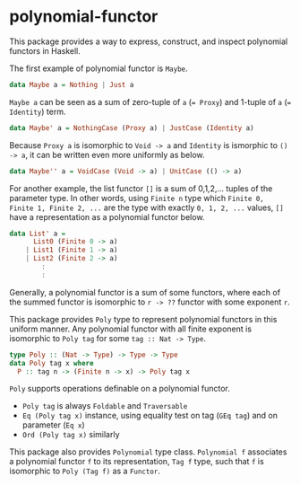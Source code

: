 # polynomial-functor

This package provides a way to express, construct, and inspect polynomial functors in Haskell.

The first example of polynomial functor is `Maybe`.

```haskell
data Maybe a = Nothing | Just a
```

`Maybe a` can be seen as a sum of zero-tuple of `a` (`= Proxy`) and 1-tuple of `a` (`= Identity`) term.

```haskell
data Maybe' a = NothingCase (Proxy a) | JustCase (Identity a)
```

Because `Proxy a` is isomorphic to `Void -> a` and `Identity` is ismorphic to `() -> a`,
it can be written even more uniformly as below.

```haskell
data Maybe'' a = VoidCase (Void -> a) | UnitCase (() -> a)
```

For another example, the list functor `[]` is a sum of 0,1,2,... tuples of the parameter type.
In other words, using `Finite n` type which `Finite 0, Finite 1, Finite 2, ...` are the type with exactly `0, 1, 2, ...` values,
`[]` have a representation as a polynomial functor below.

```haskell
data List' a =
      List0 (Finite 0 -> a)
    | List1 (Finite 1 -> a)
    | List2 (Finite 2 -> a)
        :
        :          
```

Generally, a polynomial functor is a sum of some functors,
where each of the summed functor is isomorphic to `r -> ??` functor with some exponent `r`.

This package provides `Poly` type to represent polynomial functors in this uniform manner.
Any polynomial functor with all finite exponent is isomorphic to `Poly tag` for some `tag :: Nat -> Type`.

```haskell
type Poly :: (Nat -> Type) -> Type -> Type
data Poly tag x where
  P :: tag n -> (Finite n -> x) -> Poly tag x
```

`Poly` supports operations definable on a polynomial functor.

* `Poly tag` is always `Foldable` and `Traversable`
* `Eq (Poly tag x)` instance, using equality test on tag (`GEq tag`) and on parameter (`Eq x`)
* `Ord (Poly tag x)` similarly

This package also provides `Polynomial` type class.
`Polynomial f` associates a polynomial functor `f` to its representation, `Tag f` type,
such that `f` is isomorphic to `Poly (Tag f)` as a `Functor`.
